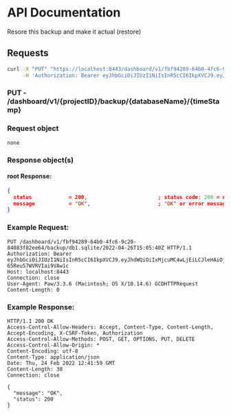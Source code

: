 # API Documentation

Resore this backup and make it actual (restore)

## Requests

```sh
curl -X "PUT" "https://localhost:8443/dashboard/v1/fbf94289-64b0-4fc6-9c20-84083f82ee64/backup/db1.sqlite/2022-04-26T15:05:40Z" \
     -H 'Authorization: Bearer eyJhbGciOiJIUzI1NiIsInR5cCI6IkpXVCJ9.eyJhdWQiOiIxMjcuMC4wLjEiLCJleHAiOjE2NTExNjA3MDksImp0aSI6IjEiLCJpYXQiOjE2NTExMzA3MDksImlzcyI6IlNRTGl0ZSBDbG91ZCBXZWIgU2VydmVyIiwibmJmIjoxNjUxMTMwNzA5LCJzdWIiOiJzcWxpdGVjbG91ZC5pbyJ9.W7HGTl0uKcDLcdsM0wM6Jw-65Reu57WVRVIai9VAw1c'
```

### **PUT** - /dashboard/v1/{projectID}/backup/{databaseName}/{timeStamp}

### Request object

```
none
```

### Response object(s)

#### root Response:

```json
{
  status            = 200,                       ; status code: 200 = no error, error otherwise
  message           = "OK",                      ; "OK" or error message
}
```

### Example Request:

```http
PUT /dashboard/v1/fbf94289-64b0-4fc6-9c20-84083f82ee64/backup/db1.sqlite/2022-04-26T15:05:40Z HTTP/1.1
Authorization: Bearer eyJhbGciOiJIUzI1NiIsInR5cCI6IkpXVCJ9.eyJhdWQiOiIxMjcuMC4wLjEiLCJleHAiOjE2NTExNjA3MDksImp0aSI6IjEiLCJpYXQiOjE2NTExMzA3MDksImlzcyI6IlNRTGl0ZSBDbG91ZCBXZWIgU2VydmVyIiwibmJmIjoxNjUxMTMwNzA5LCJzdWIiOiJzcWxpdGVjbG91ZC5pbyJ9.W7HGTl0uKcDLcdsM0wM6Jw-65Reu57WVRVIai9VAw1c
Host: localhost:8443
Connection: close
User-Agent: Paw/3.3.6 (Macintosh; OS X/10.14.6) GCDHTTPRequest
Content-Length: 0
```

### Example Response:

```http
HTTP/1.1 200 OK
Access-Control-Allow-Headers: Accept, Content-Type, Content-Length, Accept-Encoding, X-CSRF-Token, Authorization
Access-Control-Allow-Methods: POST, GET, OPTIONS, PUT, DELETE
Access-Control-Allow-Origin: *
Content-Encoding: utf-8
Content-Type: application/json
Date: Thu, 24 Feb 2022 12:41:59 GMT
Content-Length: 38
Connection: close

{
  "message": "OK",
  "status": 200
}
```